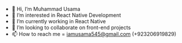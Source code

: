 - 👋 Hi, I’m Muhammad Usama
- 👀 I’m interested in React Native Development
- 🌱 I’m currently working in React Native
- 💞️ I’m looking to collaborate on front-end projects
- 📫 How to reach me =  iamusama545@gmail.com (+923206919829)

<!---
Major-Usama/Major-Usama is a ✨ special ✨ repository because its `README.md` (this file) appears on your GitHub profile.
You can click the Preview link to take a look at your changes.
--->
